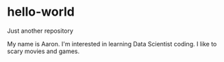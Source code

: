 # hello-world
Just another repository

My name is Aaron. I'm interested in learning Data Scientist coding. I like to scary movies and games.
